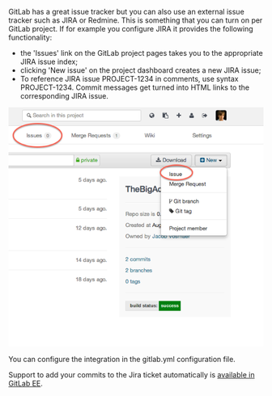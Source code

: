 GitLab has a great issue tracker but you can also use an external issue tracker such as JIRA or Redmine. This is something that you can turn on per GitLab project. If for example you configure JIRA it provides the following functionality:

- the 'Issues' link on the GitLab project pages takes you to the appropriate JIRA issue index;
- clicking 'New issue' on the project dashboard creates a new JIRA issue;
- To reference JIRA issue PROJECT-1234 in comments, use syntax PROJECT-1234. Commit messages get turned into HTML links to the corresponding JIRA issue.

![jira screenshot](jira-integration-points.png)

You can configure the integration in the gitlab.yml configuration file.

Support to add your commits to the Jira ticket automatically is [available in GitLab EE](http://doc.gitlab.com/ee/integration/jira.html).
